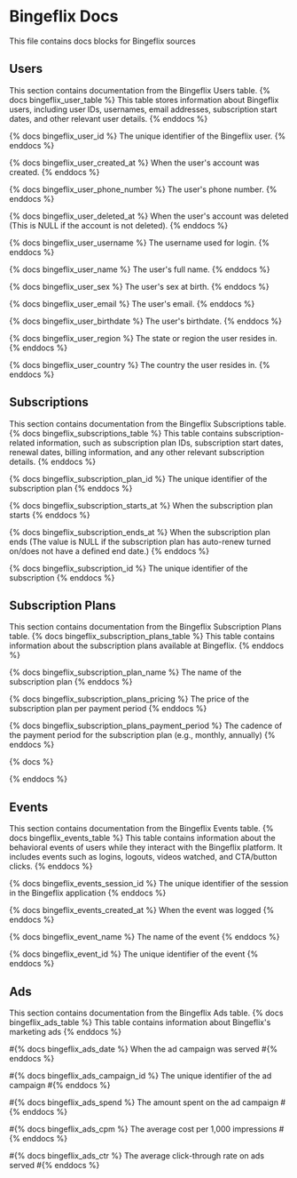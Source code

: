 # Bingeflix Docs
This file contains docs blocks for Bingeflix sources

## Users
This section contains documentation from the Bingeflix Users table.
{% docs bingeflix_user_table %}
This table stores information about Bingeflix users, including user IDs, usernames, email addresses, subscription start dates, and other relevant user details.
{% enddocs %}

{% docs bingeflix_user_id %}
The unique identifier of the Bingeflix user.
{% enddocs %}

{% docs bingeflix_user_created_at %}
When the user's account was created.
{% enddocs %}

{% docs bingeflix_user_phone_number %}
The user's phone number.
{% enddocs %}

{% docs bingeflix_user_deleted_at %}
When the user's account was deleted (This is NULL if the account is not deleted).
{% enddocs %}

{% docs bingeflix_user_username %}
The username used for login.
{% enddocs %}

{% docs bingeflix_user_name %}
The user's full name.
{% enddocs %}

{% docs bingeflix_user_sex %}
The user's sex at birth.
{% enddocs %}

{% docs bingeflix_user_email %}
The user's email.
{% enddocs %}

{% docs bingeflix_user_birthdate %}
The user's birthdate.
{% enddocs %}

{% docs bingeflix_user_region %}
The state or region the user resides in.
{% enddocs %}

{% docs bingeflix_user_country %}
The country the user resides in.
{% enddocs %}

## Subscriptions
This section contains documentation from the Bingeflix Subscriptions table.
{% docs bingeflix_subscriptions_table %}
This table contains subscription-related information, such as subscription plan IDs, subscription start dates, renewal dates, billing information, and any other relevant subscription details.
{% enddocs %}

{% docs bingeflix_subscription_plan_id %}
The unique identifier of the subscription plan
{% enddocs %}

{% docs bingeflix_subscription_starts_at %}
When the subscription plan starts
{% enddocs %}

{% docs bingeflix_subscription_ends_at %}
When the subscription plan ends (The value is NULL if the subscription plan has auto-renew turned on/does not have a defined end date.)
{% enddocs %}

{% docs bingeflix_subscription_id %}
The unique identifier of the subscription
{% enddocs %}


## Subscription Plans
This section contains documentation from the Bingeflix Subscription Plans table.
{% docs bingeflix_subscription_plans_table %}
This table contains information about the subscription plans available at Bingeflix.
{% enddocs %}

{% docs bingeflix_subscription_plan_name %}
The name of the subscription plan
{% enddocs %}

{% docs bingeflix_subscription_plans_pricing %}
The price of the subscription plan per payment period
{% enddocs %}

{% docs bingeflix_subscription_plans_payment_period %}
The cadence of the payment period for the subscription plan (e.g., monthly, annually)
{% enddocs %}

{% docs %}

{% enddocs %}

## Events
This section contains documentation from the Bingeflix Events table.
{% docs bingeflix_events_table %}
This table contains information about the behavioral events of users while they interact with the Bingeflix platform. It includes events such as logins, logouts, videos watched, and CTA/button clicks.
{% enddocs %}

{% docs bingeflix_events_session_id %}
The unique identifier of the session in the Bingeflix application
{% enddocs %}

{% docs bingeflix_events_created_at %}
When the event was logged
{% enddocs %}

{% docs bingeflix_event_name %}
The name of the event
{% enddocs %}

{% docs bingeflix_event_id %}
The unique identifier of the event
{% enddocs %}

## Ads
This section contains documentation from the Bingeflix Ads table.
{% docs bingeflix_ads_table %}
This table contains information about Bingeflix's marketing ads
{% enddocs %}

#{% docs bingeflix_ads_date %}
When the ad campaign was served
#{% enddocs %}

#{% docs bingeflix_ads_campaign_id %}
The unique identifier of the ad campaign
#{% enddocs %}

#{% docs bingeflix_ads_spend %}
The amount spent on the ad campaign
#{% enddocs %}

#{% docs bingeflix_ads_cpm %}
The average cost per 1,000 impressions
#{% enddocs %}

#{% docs bingeflix_ads_ctr %}
The average click-through rate on ads served
#{% enddocs %}
